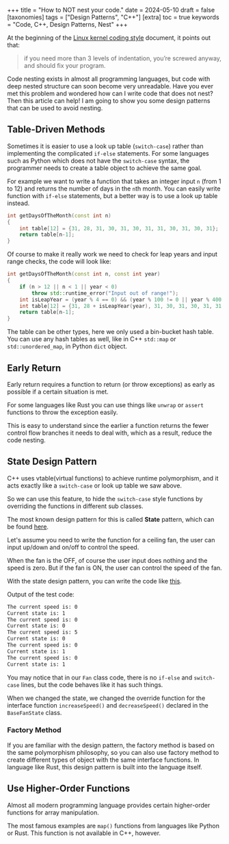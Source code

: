 
+++
title = "How to NOT nest your code."
date = 2024-05-10
draft = false
[taxonomies]
  tags = ["Design Patterns", "C++"]
[extra]
  toc = true
	keywords = "Code, C++, Design Patterns, Nest"
+++

At the beginning of the [Linux kernel coding style](https://www.kernel.org/doc/html/v4.10/process/coding-style.html#:~:text=if%20you%20need%20more%20than%203%20levels%20of%20indentation%2C%20you%E2%80%99re%20screwed%20anyway%2C%20and%20should%20fix%20your%20program.) document, it points out that:

> if you need more than 3 levels of indentation, you’re screwed anyway, and should fix your program.

Code nesting exists in almost all programming languages, but code with deep nested structure can soon become very unreadable. Have you ever met this problem and wondered how can I write code that does not nest? Then this article can help! I am going to show you some design patterns that can be used to avoid nesting.

## Table-Driven Methods

Sometimes it is easier to use a look up table (`switch-case`) rather than implementing the complicated `if-else` statements. For some languages such as Python which does not have the `switch-case` syntax, the programmer needs to create a table object to achieve the same goal.

For example we want to write a function that takes an integer input `n` (from 1 to 12) and returns the number of days in the `n`th month. You can easily write function with `if-else` statements, but a better way is to use a look up table instead.

```cpp
int getDaysOfTheMonth(const int n)
{
	int table[12] = {31, 28, 31, 30, 31, 30, 31, 31, 30, 31, 30, 31};
	return table[n-1];
}
```

Of course to make it really work we need to check for leap years and input range checks, the code will look like:

```cpp
int getDaysOfTheMonth(const int n, const int year)
{
	if (n > 12 || n < 1 || year < 0)
		throw std::runtime_error("Input out of range!");
	int isLeapYear = (year % 4 == 0) && (year % 100 != 0 || year % 400 == 0) ? 1 : 0;
	int table[12] = {31, 28 + isLeapYear(year), 31, 30, 31, 30, 31, 31, 30, 31, 30, 31};
	return table[n-1];
}
```

The table can be other types, here we only used a bin-bucket hash table. You can use any hash tables as well, like in C++ `std::map` or `std::unordered_map`, in Python `dict` object.

## Early Return

Early return requires a function to return (or throw exceptions) as early as possible if a certain situation is met.

For some languages like Rust you can use things like `unwrap` or `assert` functions to throw the exception easily. 

This is easy to understand since the earlier a function returns the fewer control flow branches it needs to deal with, which as a result, reduce the code nesting.

## State Design Pattern

C++ uses vtable(virtual functions) to achieve runtime polymorphism, and it acts exactly like a `switch-case` or look up table we saw above.

So we can use this feature, to hide the `switch-case` style functions by overriding the functions in different sub classes.

The most known design pattern for this is called **State** pattern, which can be found [here](https://refactoring.guru/design-patterns/state).

Let's assume you need to write the function for a ceiling fan, the user can input up/down and on/off to control the speed.

When the fan is the OFF, of course the user input does nothing and the speed is zero. But if the fan is ON, the user can control the speed of the fan.

With the state design pattern, you can write the code like [this](https://godbolt.org/#z:OYLghAFBqd5QCxAYwPYBMCmBRdBLAF1QCcAaPECAMzwBtMA7AQwFtMQByARg9KtQYEAysib0QXACx8BBAKoBnTAAUAHpwAMvAFYTStJg1DIApACYAQuYukl9ZATwDKjdAGFUtAK4sGe1wAyeAyYAHI%2BAEaYxHoADqgKhE4MHt6%2BcQlJAkEh4SxRMVy2mPaOAkIETMQEqT5%2BRXaYDskVVQQ5YZHRegqV1bXpDX3twZ353VwAlLaoXsTI7BwmGgCC5gDMwcjeWADUJutuTr3EmKwH2Mtrq9tMCgq7AGKGHoKYqgRXJgDsVqu7AN2VFoqCYBF2ClimEw6AOf2uK0Bu1iXgitDwyBAVyRADdUHh0Lstqc7pghFCYdQQWDdkxJvtfrsCAg8AoALQXSHQwnWA4AEVpcIZfOxgLxBN2WGQJKU5O5VNB4LpDIsTJZ7M5FMJHPWAqYQp%2BIv%2BYvxhKUBAAWtFUHLKfSfqrmayddguTD9rrdhoAHQaA3fI2Ik0S2LEYLCLUQe2M3roEAoWbgg5uZP7MxmAAqCEwu2Qc1OgghWqJChAabMHpThzVzs13Mrqdj8dctH9gcNcK%2BNwM912FlJzwYrQImC%2Bv1FAMHrxHH12ACo0G8Pp3VhPkaj0Zi14wfLshBmVhnsCrdgB5UKkM%2BPR7ClcIpFT2TvT5mABsu2AmBqT4%2BUZPpwIOYGHnRcZ0%2BdZVQ7Y0AXFM0v2nZ8IEfJdwTnEIAHcEI%2BaNVVA58PQFDCsPAyCAy7IMYLwaovDEXZYKJBhpTOWVI2BRVaXtT0/QgtccSowDaPoqUZTJVjqSVTiBW4%2BFcX4mjaF2HcWD3A8jw/L9h0wP9%2BS9O8Ox41dDJWW5e0Hc9NN2MsUTRDE%2BwHQxNLHGTg0JYlmNE%2BU2JpZVUBxaIwz2B11O/FCo29NzSVtdAIDpNteNNSUmhEqKFW8%2BlfP8gkcyCz8QrAsLhPclLYog29oMUhhd33Q9j1yzS/wy4gAuyxkAKAs9Qji1cA12cpKhHPTuzuB4zOvCyrI3Wz%2ByUQdHO65yYISiKWM88SON6vymqyk8uoouiEsKyKxPYnzNuanbSqgvalJUmrgvq9Kzu2oK2uIYDT2vXbDV6qgqEcgyERMkbDCctdpswWb%2BswOdc3zRgCEhsFRwBh8Xh/cE8OXAG12szcsXKwcIHBxGRxh4JCE0y9kLAhjCGIyZ8b2vMmvhkmtPJ4QoemNdMYICAOfptcHX0%2BF4olZAEEMT96uJhyoZhjDNMmIXx3KpEnQ1dZsGZgsEblpGCN2RWobvJF1fVF1ee9c0rWIG1I2VlGzYBDXLbhwQ2Zdc1iIgcxX1di5ecdhayvvFzkTDQQUpw3N0e9UNw2j3bcQShOo6h7SYwIOMEy8JNDlTcwzDcd3wV6A3WTLIuG2rHXWf1kcXTqjPOKrNwIWz5sGHQVtLrI8r6OWjzKS8iSTzrj2G8wF0h%2BK4PQ5TiVDpWke1uVIKJ71ocoZdZfh%2BikrSPbMjsdWcNdhYJhgl2KNQYJtGUNpzmkdNwFB12REdMJv3UF%2Bymn6Vq/AEKx46RwjPKYOa4QFp2fiOW%2BTtgHegllLMkGcf7byRpA8q0CwFJwQR/UBicW5AIIbPSMABWX0WC9o4MTg7EhtD05I3gSHEByCjCoOYT/P%2BXMGGEKjvQ/BjDYFaWoUiEBZD5SUI0GIwEwi8GsP4SIlha5XrAWkmOPkHBpi0E4OQ3gfhuC8FQJwFMlhrAQlmPMbKZh1g8FIAQTQ2jpgAGsQDrHWN6Dx3ifG%2BNfPoTgkgDFONICYjgvBSwaAcU46YcBYBIDQCwWIdBojkEoIk5J9AYjACkGYPgdARzEFLBACIISIjBCqAAT04PY8pzBiCVNPBEbQTRHFGNIIktgghTwMFoNUjgWhSBYAiF4YAbgxC0FLO0rAl8jDiAGbwfApxmh%2BSmYM94TQ86LEGeGEoIT0QRGIFUjwWAQkEDDCwGpvBNoRASJgPkmBZnAHREYGJfADDAAUAANTwJgdCp4oSGPsfwKOohxBSBkIIRQKh1ALNILoIoBhXmmHMZYfQeAIilkgNMVAsQygMCmcYp6WAsVRmKKUZILhu4DHqKQQIow8gFAyIkfFNLmVZAYB0RlExyWtJaMMNlDQSh8r6m0LlXRCi2AFZ4OoPRhjivGIUaYCgrELAkDovRwS4VhN2KoAAHK%2BNkr5JAfmQMgXYUhvQVggLgQgJA0x2MmLwNpWhJiuPcZ43xXrvH%2BN0RwIJpBDGDLCREkAUSXXaNIHExAIBEwogIGkiAGSUnEFCKwRY%2BrDXGtNeay1ZheAwjtQFPQILhBgvYBC0t0K1AhIRaQdCRzYhXI1RwfRgaQlhNPHneNP1dUGqNSa4AZqLWSCtTfDwSSU0OqmM6mJ7qPFeO9V6gJ/qtXBs4KG8Nc6V35vbdqjd0SFlutIJtRIzhJBAA%3D%3D%3D).

Output of the test code:

```txt
The current speed is: 0
Current state is: 1
The current speed is: 0
Current state is: 0
The current speed is: 5
Current state is: 0
The current speed is: 0
Current state is: 1
The current speed is: 0
Current state is: 1
```

You may notice that in our `Fan` class code, there is no `if-else` and `switch-case` lines, but the code behaves like it has such things.

When we changed the state, we changed the override function for the interface function `increaseSpeed()` and `decreaseSpeed()` declared in the `BaseFanState` class.

### Factory Method

If you are familiar with the design pattern, the factory method is based on the same polymorphism philosophy, so you can also use factory method to create different types of object with the same interface functions. In language like Rust, this design pattern is built into the language itself.

## Use Higher-Order Functions

Almost all modern programming language provides certain higher-order functions for array manipulation.

The most famous examples are `map()` functions from languages like Python or Rust. This function is not available in C++, however.

